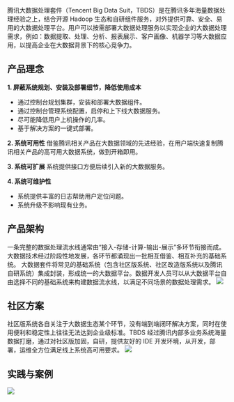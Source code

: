 
腾讯大数据处理套件（Tencent Big Data Suit，TBDS）是在腾讯多年海量数据处理经验之上，结合开源 Hadoop 生态和自研组件服务，对外提供可靠、安全、易用的大数据处理平台。用户可以按需部署大数据处理服务以实现企业的大数据处理需求，例如：数据提取、处理、分析、报表展示、客户画像、机器学习等大数据应用，以提高企业在大数据背景下的核心竞争力。

## 产品理念
**1. 屏蔽系统规划、安装及部署细节，降低使用成本**
- 通过控制台规划集群，安装和部署大数据组件。
- 通过控制台管理系统配置，启停和上下线大数据服务。
- 尽可能降低用户上机操作的几率。
- 基于解决方案的一键式部署。

**2. 系统可用性**
借鉴腾讯相关产品在大数据领域的先进经验，在用户端快速复制腾讯相关产品的高可用大数据系统，做到开箱即用。

**3. 系统可扩展**
 系统提供接口方便后续引入新的大数据服务。

**4. 系统可维护性**
- 系统提供丰富的日志帮助用户定位问题。
- 系统升级不影响现有业务。

## 产品架构
一条完整的数据处理流水线通常由“接入-存储-计算-输出-展示”多环节衔接而成。大数据技术经过阶段性地发展，各环节都涌现出一批相互借鉴、相互补充的基础系统。
大数据套件将常见的基础系统（包含社区版系统、社区改造版系统以及腾讯自研系统）集成封装，形成统一的大数据平台。数据开发人员可以从大数据平台自由选择不同的基础系统来构建数据流水线，以满足不同场景的数据处理需求。
![](//qzonestyle.gtimg.cn/qzone/vas/opensns/res/img/TBDSjs-a.png)

## 社区方案
社区版系统各自关注于大数据生态某个环节，没有端到端闭环解决方案，同时在使用便利和稳定性上往往无法达到企业级标准。TBDS 经过腾讯内部多业务系统海量数据打磨，通过对社区版加固，自研，提供友好的 IDE 开发环境，从开发，部署，运维全方位满足线上系统高可用要求。
![](//qzonestyle.gtimg.cn/qzone/vas/opensns/res/img/TBDSjs-1.png)

## 实践与案例
![](//mc.qcloudimg.com/static/img/4f712b5fa0b833b9b684183dde3c87cf/image.png)
